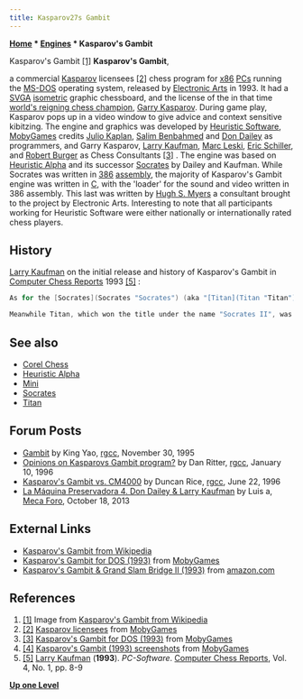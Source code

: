 ```yaml
---
title: Kasparov27s Gambit
---
```

**[Home](Home "Home") \* [Engines](Engines "Engines") \* Kasparov's Gambit**



 [](https://en.wikipedia.org/wiki/File:Kasparov%27s_Gambit_cover.png) Kasparov's Gambit <a id="cite-note-1" href="#cite-ref-1">[1]</a> 
**Kasparov's Gambit**,  

a commercial [Kasparov](Garry_Kasparov "Garry Kasparov") licensees <a id="cite-note-2" href="#cite-ref-2">[2]</a> chess program for [x86](X86 "X86") [PCs](IBM_PC "IBM PC") running the [MS-DOS](MS-DOS "MS-DOS") operating system, released by [Electronic Arts](index.php?title=Electronic_Arts&action=edit&redlink=1 "Electronic Arts (page does not exist)") in 1993. It had a [SVGA](https://en.wikipedia.org/wiki/Super_video_graphics_array) [isometric](https://en.wikipedia.org/wiki/Isometric_projection) graphic chessboard, and the license of the in that time [world's reigning chess champion](https://en.wikipedia.org/wiki/World_Chess_Championship), [Garry Kasparov](Garry_Kasparov "Garry Kasparov"). During game play, Kasparov pops up in a video window to give advice and context sensitive kibitzing.
The engine and graphics was developed by [Heuristic Software](Heuristic_Software "Heuristic Software"), [MobyGames](https://en.wikipedia.org/wiki/MobyGames) credits [Julio Kaplan](Julio_Kaplan "Julio Kaplan"), [Salim Benbahmed](index.php?title=Salim_Benbahmed&action=edit&redlink=1 "Salim Benbahmed (page does not exist)") and [Don Dailey](Don_Dailey "Don Dailey") as programmers, and Garry Kasparov, [Larry Kaufman](Larry_Kaufman "Larry Kaufman"), [Marc Leski](http://www.chessgames.com/player/marc_leski.html), [Eric Schiller](Eric_Schiller "Eric Schiller"), and [Robert Burger](http://www.chessgames.com/perl/chessplayer?pid=78809) as Chess Consultants <a id="cite-note-3" href="#cite-ref-3">[3]</a> . The engine was based on [Heuristic Alpha](Heuristic_Alpha "Heuristic Alpha") and its successor [Socrates](Socrates "Socrates") by Dailey and Kaufman. While Socrates was written in [386](X86 "X86") [assembly](Assembly "Assembly"), the majority of Kasparov's Gambit engine was written in [C](C "C"), with the 'loader' for the sound and video written in 386 assembly. This last was written by [Hugh S. Myers](Hugh_S._Myers "Hugh S. Myers") a consultant brought to the project by Electronic Arts. Interesting to note that all participants working for Heuristic Software were either nationally or internationally rated chess players. 



## History


[Larry Kaufman](Larry_Kaufman "Larry Kaufman") on the initial release and history of Kasparov's Gambit in [Computer Chess Reports](Computer_Chess_Reports "Computer Chess Reports") 1993 <a id="cite-note-5" href="#cite-ref-5">[5]</a> :




```C++
As for the [Socrates](Socrates "Socrates") (aka "[Titan](Titan "Titan")") programs of [Don Dailey](Don_Dailey "Don Dailey") and myself, they are finally making their commercial debut. Here is the story. After completing the "C" language program "Alpha" for Heuristic Software, which was never marketed despite winning the [second Harvard Cup](Harvard_Cup_1991 "Harvard Cup 1991"), we developed a new 386 assembly-language program for Heuristic Software called "Socrates", which won the [third Harvard Cup](Harvard_Cup_1992 "Harvard Cup 1992"), defeating three out of five grandmasters in Action chess games, including a victory over the year's U.S. Champion, [Patrick Wolff](https://en.wikipedia.org/wiki/Patrick_Wolff). We then went on to develop a new "C" language program on our own, called "Titan", which won the [1993 ACM International Computer Chess Championship](ACM_1993 "ACM 1993"). We then "traded" that program for Socrates; we felt that Socrates should be even stronger than Titan once we incorporated key improvements used in Titan into Socrates. After all, since Socrates is in assembly language, it should be stronger than Titan if they use similar algorithms. We have now put many improvements into "Socrates", and are finally marketing it, thru a company called MDI, under the name "Socrates 3.0".

```


```C++
Meanwhile Titan, which won the title under the name "Socrates II", was purchased by Electronic Arts to be the chess engine of the mass-market program "Kasparov's Gambit". EA had intended to use Alpha for this, but our ACM title changed their plans. Kasparov's Gambit has just come out. Electronic Arts claims that it contains the chess engine that won the ACM tournament, but my own tests on the commercial version show that in the process of putting the ACM program into KG, something went wrong. Gambit in its initial release has many bugs and does not play the same chess at all as the ACM winner. Knowledge of bishop mobility appears to be missing, as does some other chess knowledge, and Gambit appears to run only about 50-60% of the speed of the ACM program in positions (without bishops) where the two do play and evaluate identically. There are also bugs in the features and the time controls, and the program is rather difficult to use (perhaps because it has so many features). One good thing I can say is that the 3d graphics are superb. In my opinion this product was released prematurely, and Don and I disclaim any responsibility for its playing strength. EA has revealed plans for a "patch", perhaps to be made available over bulletin boards. I have tested the patched version, and have confirmed that most or all of the bugs have been corrected. The new version does play identically to the ACM program and runs at 70-75% of the speed, so it should rate just 30 points below the ACM program. The corrected version should be in stores in November. To check whether a version of Gambit is the corrected or faulty version, look at the file date for "Gambit.exe". If it is October '93 or later, it has the "patch"; if before October it is the flawed version and you should inquire how to get the "patch". With the problems corrected, I can recommend Gambit for the general public, since it has many appealing features and is both instructive and fun, and I can also recommend it for serious players who wish to keep the cost below $50. 

```

## See also


* [Corel Chess](Corel_Chess "Corel Chess")
* [Heuristic Alpha](Heuristic_Alpha "Heuristic Alpha")
* [Mini](Mini "Mini")
* [Socrates](Socrates "Socrates")
* [Titan](Titan "Titan")


## Forum Posts


* [Gambit](http://groups.google.com/group/rec.games.chess.computer/browse_frm/thread/fa32262fd568c50f) by King Yao, [rgcc](Computer_Chess_Forums "Computer Chess Forums"), November 30, 1995
* [Opinions on Kasparovs Gambit program?](http://groups.google.com/group/rec.games.chess.computer/browse_frm/thread/45235508b0790210) by Dan Ritter, [rgcc](Computer_Chess_Forums "Computer Chess Forums"), January 10, 1996
* [Kasparov's Gambit vs. CM4000](http://groups.google.com/group/rec.games.chess.computer/browse_frm/thread/999146d04dc66428) by Duncan Rice, [rgcc](Computer_Chess_Forums "Computer Chess Forums"), June 22, 1996
* [La Máquina Preservadora 4. Don Dailey & Larry Kaufman](http://www.foro.meca-web.es/viewtopic.php?f=9&t=72&start=30#p3105) by Luis a, [Meca Foro](Computer_Chess_Forums "Computer Chess Forums"), October 18, 2013


## External Links


* [Kasparov's Gambit from Wikipedia](https://en.wikipedia.org/wiki/Kasparov%27s_Gambit)
* [Kasparov's Gambit for DOS (1993)](http://www.mobygames.com/game/kasparovs-gambit) from [MobyGames](https://en.wikipedia.org/wiki/MobyGames)
* [Kasparov's Gambit & Grand Slam Bridge II (1993)](http://www.amazon.com/Kasparovs-Gambit-Grand-Slam-Bridge/dp/B003H8WR0S) from [amazon.com](http://www.amazon.com/)


## References


1. <a id="cite-ref-1" href="#cite-note-1">[1]</a> Image from [Kasparov's Gambit from Wikipedia](https://en.wikipedia.org/wiki/Kasparov%27s_Gambit)
2. <a id="cite-ref-2" href="#cite-note-2">[2]</a> [Kasparov licensees](http://www.mobygames.com/game-group/kasparov-licensees) from [MobyGames](https://en.wikipedia.org/wiki/MobyGames)
3. <a id="cite-ref-3" href="#cite-note-3">[3]</a> [Kasparov's Gambit for DOS (1993)](http://www.mobygames.com/game/kasparovs-gambit) from [MobyGames](https://en.wikipedia.org/wiki/MobyGames)
4. <a id="cite-ref-4" href="#cite-note-4">[4]</a> [Kasparov's Gambit (1993) screenshots](http://www.mobygames.com/game/dos/kasparovs-gambit/screenshots) from [MobyGames](https://en.wikipedia.org/wiki/MobyGames)
5. <a id="cite-ref-5" href="#cite-note-5">[5]</a> [Larry Kaufman](Larry_Kaufman "Larry Kaufman") (**1993**). *PC-Software*. [Computer Chess Reports](Computer_Chess_Reports "Computer Chess Reports"), Vol. 4, No. 1, pp. 8-9

**[Up one Level](Engines "Engines")**







 
